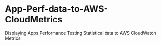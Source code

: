 # App-Perf-data-to-AWS-CloudMetrics
Displaying Apps Performance Testing Statistical data to AWS CloudWatch Metrics
